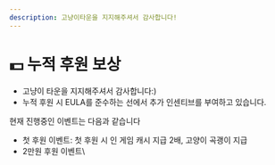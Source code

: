 ```yaml
---
description: 고냥이타운을 지지해주셔서 감사합니다!
---
```


# 💵 누적 후원 보상

* 고냥이 타운을 지지해주셔서 감사합니다:)
* 누적 후원 시 EULA를 준수하는 선에서 추가 인센티브를 부여하고 있습니다.&#x20;

현재 진행중인 이벤트는 다음과 같습니다&#x20;

* 첫 후원 이벤트: 첫 후원 시 인 게임 캐시 지급 2배, 고양이 곡괭이 지급
* 2만원 후원 이벤트\

